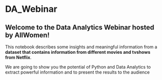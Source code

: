 # DA_Webinar

## Welcome to the Data Analytics Webinar hosted by AllWomen! 

This notebook describes some insights and meaningful information from a **dataset that contains information from different movies and tvshows from Netflix**.

We are going to show you the potential of Python and Data Analytics to extract powerful information and to present the results to the audience

